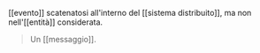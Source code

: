 [[evento]] scatenatosi all'interno del [[sistema distribuito]], ma non nell'[[entità]] considerata.

> Un [[messaggio]].
